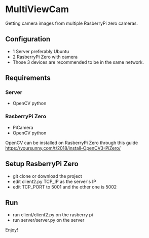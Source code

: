 # MultiViewCam

Getting camera images from multiple RasberryPi zero cameras.


## Configuration
* 1 Server preferably Ubuntu
* 2 RasberryPi Zero with camera
* Those 3 devices are recommended to be in the same network.

## Requirements
### Server
* OpenCV python

### RasberryPi Zero
* PiCamera
* OpenCV python

OpenCV can be installed on RasberryPi Zero through this guide https://yoursunny.com/t/2018/install-OpenCV3-PiZero/

## Setup RasberryPi Zero
* git clone or download the project
* edit client2.py TCP_IP as the server's IP
* edit TCP_PORT to 5001 and the other one is 5002

## Run
* run client/client2.py on the rasberry pi
* run server/server.py on the server

Enjoy!
